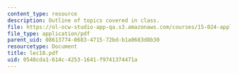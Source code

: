 ```yaml
---
content_type: resource
description: Outline of topics covered in class.
file: https://ol-ocw-studio-app-qa.s3.amazonaws.com/courses/15-024-applied-economics-for-managers-summer-2004/0548cda1614c42531641f9741374471a_lec18.pdf
file_type: application/pdf
parent_uid: 08613774-0683-4715-72bd-b1a0683d8b30
resourcetype: Document
title: lec18.pdf
uid: 0548cda1-614c-4253-1641-f9741374471a
---
```

